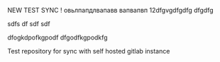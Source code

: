 

NEW TEST SYNC !
овьлпапдлвапавв
вапвапвп
12dfgvgdfgdfg
dfgdfg

sdfs
df
sdf
sdf

dfogkdpofkgpodf 
dfgodfkgpodkfg

Test repository for sync with self hosted gitlab instance
